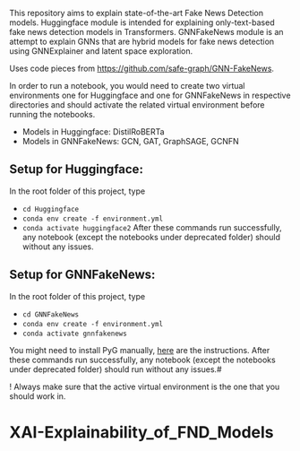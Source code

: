 This repository aims to explain state-of-the-art Fake News Detection models.
Huggingface module is intended for explaining only-text-based fake news detection models in Transformers.
GNNFakeNews module is an attempt to explain GNNs that are hybrid models for fake news
detection using GNNExplainer and latent space exploration.

Uses code pieces from https://github.com/safe-graph/GNN-FakeNews.

In order to run a notebook, you would need to create two virtual environments one for Huggingface and one for
GNNFakeNews in respective directories and should activate the related virtual environment before running the notebooks.

- Models in Huggingface: DistilRoBERTa
- Models in GNNFakeNews: GCN, GAT, GraphSAGE, GCNFN

Setup for Huggingface:
----------------------
In the root folder of this project, type

- `cd Huggingface`
- `conda env create -f environment.yml`
- `conda activate huggingface2`
  After these commands run successfully, any notebook (except the notebooks under deprecated folder) should without any
  issues.

Setup for GNNFakeNews:
----------------------
In the root folder of this project, type

- `cd GNNFakeNews`
- `conda env create -f environment.yml`
- `conda activate gnnfakenews`

You might need to install PyG manually, [here](https://github.com/pyg-team/pytorch_geometric) are the instructions.
After these commands run successfully, any notebook (except the notebooks under deprecated folder) should run without
any issues.#

! Always make sure that the active virtual environment is the one that you should work in.

# XAI-Explainability_of_FND_Models

